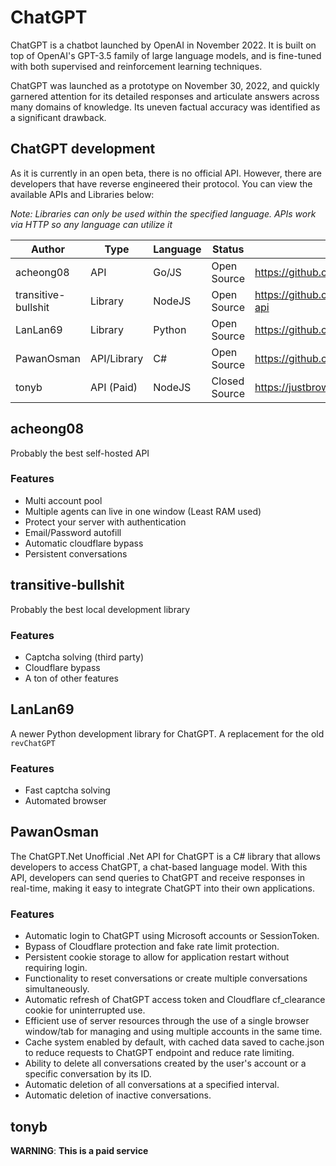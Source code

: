# ChatGPT

ChatGPT is a chatbot launched by OpenAI in November 2022. It is built on top of OpenAI's GPT-3.5 family of large language models, and is fine-tuned with both supervised and reinforcement learning techniques.

ChatGPT was launched as a prototype on November 30, 2022, and quickly garnered attention for its detailed responses and articulate answers across many domains of knowledge. Its uneven factual accuracy was identified as a significant drawback.

## ChatGPT development

As it is currently in an open beta, there is no official API. However, there are developers that have reverse engineered their protocol. You can view the available APIs and Libraries below:

_Note: Libraries can only be used within the specified language. APIs work via HTTP so any language can utilize it_

| Author              | Type        | Language | Status        | Source                                             |
| ------------------- | ----------- | -------- | ------------- | -------------------------------------------------- |
| acheong08           | API         | Go/JS    | Open Source   | https://github.com/ChatGPT-Hackers/                |
| transitive-bullshit | Library     | NodeJS   | Open Source   | https://github.com/transitive-bullshit/chatgpt-api |
| LanLan69            | Library     | Python   | Open Source   | https://github.com/LanLan69/easyChatGPT            |
| PawanOsman          | API/Library | C#       | Open Source   | https://github.com/PawanOsman/ChatGPT.Net/         |
| tonyb               | API (Paid)  | NodeJS   | Closed Source | https://justbrowse.io/                             |

## acheong08

Probably the best self-hosted API

### Features

- Multi account pool
- Multiple agents can live in one window (Least RAM used)
- Protect your server with authentication
- Email/Password autofill
- Automatic cloudflare bypass
- Persistent conversations

## transitive-bullshit

Probably the best local development library

### Features

- Captcha solving (third party)
- Cloudflare bypass
- A ton of other features

## LanLan69

A newer Python development library for ChatGPT. A replacement for the old `revChatGPT`

### Features

- Fast captcha solving
- Automated browser

## PawanOsman

The ChatGPT.Net Unofficial .Net API for ChatGPT is a C# library that allows developers to access ChatGPT, a chat-based language model. With this API, developers can send queries to ChatGPT and receive responses in real-time, making it easy to integrate ChatGPT into their own applications.

### Features

-   Automatic login to ChatGPT using Microsoft accounts or SessionToken.
-   Bypass of Cloudflare protection and fake rate limit protection.
-   Persistent cookie storage to allow for application restart without requiring login.
-   Functionality to reset conversations or create multiple conversations simultaneously.
-   Automatic refresh of ChatGPT access token and Cloudflare cf_clearance cookie for uninterrupted use.
-   Efficient use of server resources through the use of a single browser window/tab for managing and using multiple accounts in the same time.
-   Cache system enabled by default, with cached data saved to cache.json to reduce requests to ChatGPT endpoint and reduce rate limiting.
-   Ability to delete all conversations created by the user's account or a specific conversation by its ID.
-   Automatic deletion of all conversations at a specified interval.
-   Automatic deletion of inactive conversations.

## tonyb

**WARNING**: **This is a paid service**
